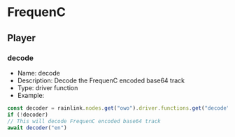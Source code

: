 # FrequenC

## Player

### decode
- Name: decode
- Description: Decode the FrequenC encoded base64 track
- Type: driver function
- Example: 
```js
const decoder = rainlink.nodes.get("owo").driver.functions.get("decode")
if (!decoder)
// This will decode FrequenC encoded base64 track
await decoder("en")
```